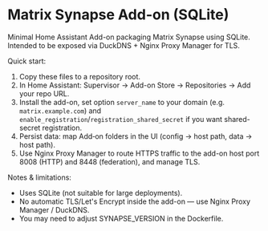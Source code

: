 # Matrix Synapse Add-on (SQLite)

Minimal Home Assistant Add-on packaging Matrix Synapse using SQLite. Intended to be exposed via DuckDNS + Nginx Proxy Manager for TLS.

Quick start:
1. Copy these files to a repository root.
2. In Home Assistant: Supervisor → Add-on Store → Repositories → Add your repo URL.
3. Install the add-on, set option `server_name` to your domain (e.g. `matrix.example.com`) and `enable_registration`/`registration_shared_secret` if you want shared-secret registration.
4. Persist data: map Add‑on folders in the UI (config -> host path, data -> host path).
5. Use Nginx Proxy Manager to route HTTPS traffic to the add-on host port 8008 (HTTP) and 8448 (federation), and manage TLS.

Notes & limitations:
- Uses SQLite (not suitable for large deployments).
- No automatic TLS/Let's Encrypt inside the add-on — use Nginx Proxy Manager / DuckDNS.
- You may need to adjust SYNAPSE_VERSION in the Dockerfile.
